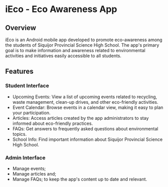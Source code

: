 # iEco - Eco Awareness App
## Overview
iEco is an Android mobile app developed to promote eco-awareness among the students of Siquijor Provincial Science High School. The app's primary goal is to make information and awareness related to environmental activities and initiatives easily accessible to all students.

## Features
### Student Interface
- Upcoming Events: View a list of upcoming events related to recycling, waste management, clean-up drives, and other eco-friendly activities.
- Event Calendar: Browse events in a calendar view, making it easy to plan your participation.
- Articles: Access articles created by the app administrators to stay informed about eco-friendly practices.
- FAQs: Get answers to frequently asked questions about environmental topics.
- School Info: Find important information about Siquijor Provincial Science High School.

### Admin Interface
- Manage events;
- Manage articles and;
- Manage FAQs; to keep the app's content up to date and relevant.
